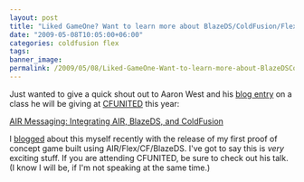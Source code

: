 ```yaml
---
layout: post
title: "Liked GameOne? Want to learn more about BlazeDS/ColdFusion/Flex/AIR?"
date: "2009-05-08T10:05:00+06:00"
categories: coldfusion flex 
tags: 
banner_image: 
permalink: /2009/05/08/Liked-GameOne-Want-to-learn-more-about-BlazeDSColdFusionFlexAIR
---
```


Just wanted to give a quick shout out to Aaron West and his <a href="http://www.trajiklyhip.com/blog/index.cfm/2009/5/8/Announcing-My-AIR-BlazeDS-and-ColdFusion-Talk-at-CFUnited-2009">blog entry</a> on a class he will be giving at <a href="http://www.cfunited.com">CFUNITED</a> this year: 

<a href="http://cfunited.com/2009/topics#topic-338">AIR Messaging: Integrating AIR, BlazeDS, and ColdFusion</a>

I <a href="http://www.raymondcamden.com/index.cfm/2009/4/26/Code-and-Design-of-Gameone">blogged</a> about this myself recently with the release of my first proof of concept game built using AIR/Flex/CF/BlazeDS. I've got to say this is <i>very</i> exciting stuff. If you are attending CFUNITED, be sure to check out his talk. (I know I will be, if I'm not speaking at the same time.)